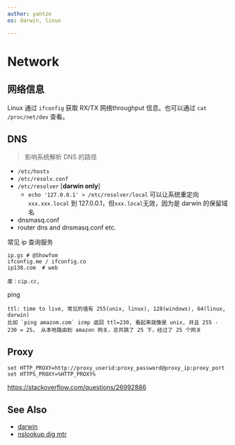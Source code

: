 ```yaml
---
author: yantze
os: darwin, linux

---
```



# Network

## 网络信息
Linux 通过 `ifconfig` 获取 RX/TX 网络throughput 信息。也可以通过 `cat /proc/net/dev` 查看。

## DNS

> 影响系统解析 DNS 的路径

- `/etc/hosts`
- `/etc/resolv.conf`
- `/etc/resolver` [**darwin only**]
    - `echo '127.0.0.1' > /etc/resolver/local` 可以让系统重定向 `xxx.xxx.local` 到 127.0.0.1，但`xxx.local`无效，因为是 darwin 的保留域名
- dnsmasq.conf
- router dns and dnsmasq.conf etc.


常见 ip 查询服务
```
ip.gs # @Showfom
ifconfig.me / ifconfig.co
ip138.com  # web

废：cip.cc, 
```

ping
```
ttl: time to live, 常见的值有 255(unix, linux), 128(windows), 64(linux, darwin)
比如 `ping amazom.com` icmp 返回 ttl=230, 看起来就像是 unix, 并且 255 - 230 = 25， 从本地路由到 amazon 网关，总共跳了 25 下，经过了 25 个网关
```
## Proxy
```
set HTTP_PROXY=http://proxy_userid:proxy_password@proxy_ip:proxy_port
set HTTPS_PROXY=%HTTP_PROXY%
```
https://stackoverflow.com/questions/26992886

## See Also
- [darwin](./osx_darwin.md)
- [nslookup dig mtr](/soft/nslookup_dig_mtr.md)
